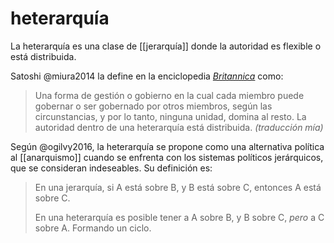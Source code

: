 # heterarquía
La heterarquía es una clase de [[jerarquía]] donde la autoridad es flexible o está distribuida.

Satoshi @miura2014 la define en la enciclopedia [*Britannica*](https://www.britannica.com/topic/heterarchy) como:

>Una forma de gestión o gobierno en la cual cada miembro puede gobernar o ser gobernado por otros miembros, según las circunstancias, y por lo tanto, ninguna unidad, domina al resto. La autoridad dentro de una heterarquía está distribuida. *(traducción mía)*

Según @ogilvy2016, la heterarquía se propone como una alternativa política al [[anarquismo]] cuando se enfrenta con los sistemas políticos jerárquicos, que se consideran indeseables. Su definición es:

>En una jerarquía, si A está sobre B, y B está sobre C, entonces A está sobre C.
>
>En una heterarquía es posible tener a A  sobre B, y B sobre C, *pero* a C sobre A. Formando un ciclo.
